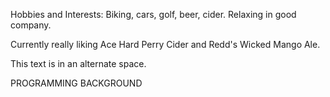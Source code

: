 Hobbies and Interests:	Biking, cars, golf, beer, cider.  Relaxing in good company.

Currently really liking Ace Hard Perry Cider and Redd's Wicked Mango Ale.

This text is in an alternate space.

PROGRAMMING BACKGROUND
